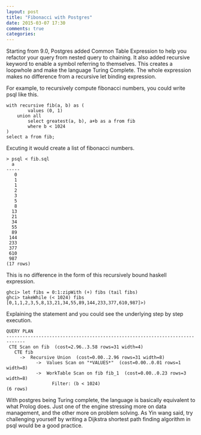 ```yaml
---
layout: post
title: "Fibonacci with Postgres"
date: 2015-03-07 17:30
comments: true
categories: 
---
```

Starting from 9.0, Postgres added Common Table Expression to help you refactor your query from nested query to chaining. It also added recursive keyword to enable a symbol referring to themselves. This creates a loopwhole and make the language Turing Complete. The whole expression makes no difference from a recursive let binding expression.

For example, to recursively compute fibonacci numbers, you could write psql like this.

```
with recursive fib(a, b) as (
        values (0, 1)
    union all
        select greatest(a, b), a+b as a from fib
        where b < 1024
)
select a from fib;
```

Excuting it would create a list of fibonacci numbers.

```
> psql < fib.sql
  a
-----
   0
   1
   1
   2
   3
   5
   8
  13
  21
  34
  55
  89
 144
 233
 377
 610
 987
(17 rows)
```

This is no difference in the form of this recursively bound haskell expression.

```
ghci> let fibs = 0:1:zipWith (+) fibs (tail fibs)
ghci> takeWhile (< 1024) fibs
[0,1,1,2,3,5,8,13,21,34,55,89,144,233,377,610,987]>)
```

Explaining the statement and you could see the underlying step by step execution.

```
QUERY PLAN
-----------------------------------------------------------------------------
 CTE Scan on fib  (cost=2.96..3.58 rows=31 width=4)
   CTE fib
     ->  Recursive Union  (cost=0.00..2.96 rows=31 width=8)
           ->  Values Scan on "*VALUES*"  (cost=0.00..0.01 rows=1 width=8)
           ->  WorkTable Scan on fib fib_1  (cost=0.00..0.23 rows=3 width=8)
                 Filter: (b < 1024)
(6 rows)
```

With postgres being Turing complete, the language is basically equivalent to what Prolog does. Just one of the engine stressing more on data management, and the other more on problem solving. As Yin wang said, try challenging yourself by writing a Dijkstra shortest path finding algorithm in psql would be a good practice.
